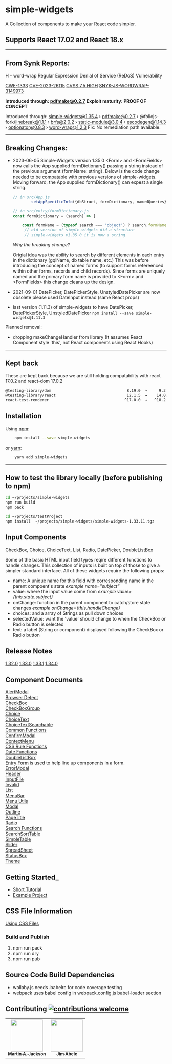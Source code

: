 # simple-widgets

A Collection of components to make your React code simpler.

## Supports React 17.02 and React 18.x

---------------------

## From Synk Reports:

H - word-wrap Regular Expression Denial of Service (ReDoS) Vulnerability

[CWE-1333](https://cwe.mitre.org/data/definitions/1333.html)
[CVE-2023-26115](https://www.cve.org/CVERecord?id=CVE-2023-26115)
[CVSS 7.5 HIGH](https://www.first.org/cvss/calculator/3.1#CVSS:3.1/AV:N/AC:L/PR:N/UI:N/S:U/C:N/I:N/A:H/E:P)
[SNYK-JS-WORDWRAP-3149973](https://app.snyk.io/vuln/SNYK-JS-WORDWRAP-3149973)

**Introduced through: pdfmake@0.2.7**
**Exploit maturity: PROOF OF CONCEPT**

Introduced through: simple-widgets@1.35.4 › pdfmake@0.2.7 › @foliojs-fork/linebreak@1.1.1 › brfs@2.0.2 › static-module@3.0.4 › escodegen@1.14.3 › optionator@0.8.3 › word-wrap@1.2.3
Fix: No remediation path available.

---------------------

## Breaking Changes:

- 2023-06-05 Simple-Widgets version 1.35.0  \<Form> and \<FormFields> now calls the App supplied formDictionary() passing a string
    instead of the previous argument {formName: string}. Below is the code change needed to be compatable with previous versions of simple-widgets. Moving forward, the App supplied formDictionary() can expest a single string.

    ```js
    // in src/App.js
            setAppSpecificInfo({dbStruct, formDictionary, namedQueries})

    // in src/entry/formDictionary.js
    const formDictionary = (search) => {

        const formName = (typeof search === 'object') ? search.formName : formName
         // old version of simple-widgets did a structure
         // simple-widgets v1.35.0 it is now a string
    ```

    *Why the breaking change?*

    Origial idea was the ability to search by different elements in each entry in the dictionary (gqlName, db table name, etc.)  This was before introducing the concept of named forms (to support forms refereenced within other forms, records and child records).
    Since forms are uniquely named and the primary form name is provided to \<Form> and \<FormFields> this change cleans up the design.

- 2021-09-01   DatePicker, DatePickerStyle, UnstyledDatePicker are now obsolete  please used DateInput instead (same React props)
- last version (1.11.3) of simple-widgets to have DatePicker, DatePickerStyle, UnstyledDatePicker `npm install --save simple-widgets@1.11.3`

Planned removal:

- dropping makeChangeHandler from library (It assumes React Component style 'this', not React components using React Hooks)

---------------------

## Kept back

These are kept back because we are still holding compatability with react 17.0.2 and react-dom 17.0.2

```bash
@testing-library/dom                                 8.19.0  →     9.3.1
@testing-library/react                               12.1.5  →    14.0.0
react-test-renderer                                 ^17.0.0  →   ^18.2.0
```

## Installation

Using [npm](https://www.npmjs.com/):

```bash
    npm install --save simple-widgets
```

   or [yarn](https://yarnpkg.com/en/docs/migrating-from-npm):

```bash
    yarn add simple-widgets
```

---------------------

## How to test the library locally (before publishing to npm)

```bash
cd ~/projects/simple-widgets
npm run build
npm pack

cd ~/projects/testProject
npm install  ~/projects/simple-widgets/simple-widgets-1.33.11.tgz

```

## Input Components

CheckBox, Choice, ChoiceText, List, Radio, DatePicker, DoubleListBox

Some of the basic HTML input field types reqire different functions to handle changes.
This collection of inputs is built on top of those to give a simpler standard interface.
All of these widgets require the following props:

- name: A unique name for this field with corresponding name in the parent compoent's state _example name="subject"_
- value: where the input value come from  _example value={this.state.subject}_
- onChange: function in the parent component to catch/store state changes _example onChange={this.handleChange}_
- choices: and a array of Strings as pull down choices
- selectedValue: want the 'value' should change to when the CheckBox or Radio button is selected
- text: a label (String or component) displayed following the CheckBox or Radio button

## Release Notes

[1.32.0](docs/releases/release_1.32.0.md)
[1.33.0](docs/releases/release_1.33.0.md)
[1.33.1](docs/releases/release_1.33.1.md)
[1.34.0](docs/releases/release_1.34.0.md)

## Component Documents

[AlertModal](docs/AlertModal.md)<br />
[Browser Detect](docs/BrowserDetect.md)<br />
[CheckBox](docs/CheckBox-Example.md)<br />
[CheckBoxGroup](docs/CheckBoxGroup.md)<br />
[Choice](docs/Choice-Example.md)<br />
[ChoiceText](docs/ChoiceText.md)<br />
[ChoiceTextSearchable](docs/ChoiceTextSearchable.md)<br />
[Common Functions](docs/Common.md)<br />
[ConfirmModal](docs/ConfirmModal.md)<br />
[ContextMenu](docs/ContextMenu.md)<br />
[CSS Rule Functions](docs/CssRuleFunct.md)<br />
[Date Functions](docs/DateFunct.md)<br />
[DoubleListBox](docs/DoubleListBox.md)<br />
[Entry Form](docs/EntryForm.md) is used to help line up components in a form.<br />
[ErrorModal](docs/ErrorModal.md)<br />
[Header](docs/Header.md)<br />
[InputFile](docs/InputFile.md)<br />
[Invalid](docs/Invalid.md)<br />
[List](docs/List.md)<br />
[MenuBar](docs/MenuBar.md)<br />
[Menu Utils](docs/MenuUtils.md)<br />
[Modal](docs/Modal.md)<br />
[Outline](docs/Outline.md)<br />
[PageTitle](docs/PageTitle.md)<br />
[Radio](docs/Radio-Example.md)<br />
[Search Functions](docs/SearchFunct.md)<br />
[SearchSortTable](docs/SearchSortTable.md)<br />
[SimpleTable](docs/SimpleTable.md)<br />
[Slider](docs/Slider.md)<br />
[SpreadSheet](docs/SpreadSheet.md)<br />
[StatusBox](docs/StatusBox.md)<br />
[Theme](docs/Theme.md)<br />

## Getting Started_

- [Short Tutorial](GettingStarted.md)
- [Example Project](https://github.com/martinjackson/simple-widgets-sample)

## CSS File Information

[Using CSS Files](docs/UsingCSS.md)

### Build and Publish

1. npm run pack
2. npm run dry
3. npm run pub

## Source Code Build Dependencies

- wallaby.js needs .babelrc for code coverage testing
- webpack uses babel config in webpack.config.js babel-loader section

## Contributing [![contributions welcome](https://img.shields.io/badge/contributions-welcome-brightgreen.svg?style=flat)](https://github.com/martinjackson/simple-widgets/issues)

<table>
<tbody>
<tr>
<td align="center">
<a href="https://streamof.info"><img src="https://avatars0.githubusercontent.com/u/7481?s=460&v=4" width="100px;"/><br /><sub><b>Martin A. Jackson</b></sub></a>
</td>
<td align="center">
<a href="https://github.com/jimabele"><img src="https://avatars1.githubusercontent.com/u/73892263?s=460&amp;u=fb1dc1c6a877bbe87db054f5570c12a6c77d627f&amp;v=4" width="100px;"/><br /><sub><b>Jim Abele</b></sub></a>
</td>
</tbody>
</table>
